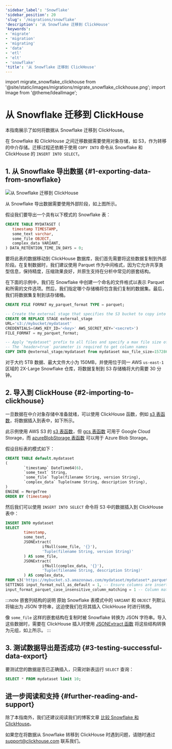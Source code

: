 ```yaml
---
'sidebar_label': 'Snowflake'
'sidebar_position': 20
'slug': '/migrations/snowflake'
'description': '从 Snowflake 迁移到 ClickHouse'
'keywords':
- 'migrate'
- 'migration'
- 'migrating'
- 'data'
- 'etl'
- 'elt'
- 'snowflake'
'title': '从 Snowflake 迁移到 ClickHouse'
---
```


import migrate_snowflake_clickhouse from '@site/static/images/migrations/migrate_snowflake_clickhouse.png';
import Image from '@theme/IdealImage';


# 从 Snowflake 迁移到 ClickHouse

本指南展示了如何将数据从 Snowflake 迁移到 ClickHouse。

在 Snowflake 和 ClickHouse 之间迁移数据需要使用对象存储，如 S3，作为转移的中介存储。迁移过程还依赖于使用 `COPY INTO` 命令从 Snowflake 和 ClickHouse 的 `INSERT INTO SELECT`。

## 1. 从 Snowflake 导出数据 {#1-exporting-data-from-snowflake}

<Image img={migrate_snowflake_clickhouse} size="md" alt="从 Snowflake 迁移到 ClickHouse"/>

从 Snowflake 导出数据需要使用外部阶段，如上图所示。

假设我们要导出一个具有以下模式的 Snowflake 表：

```sql
CREATE TABLE MYDATASET (
   timestamp TIMESTAMP,
   some_text varchar,
   some_file OBJECT,
   complex_data VARIANT,
) DATA_RETENTION_TIME_IN_DAYS = 0;
```

要将此表的数据移动到 ClickHouse 数据库，我们首先需要将这些数据复制到外部阶段。在复制数据时，我们建议使用 Parquet 作为中间格式，因为它允许共享类型信息，保持精度，压缩效果良好，并原生支持在分析中常见的嵌套结构。

在下面的示例中，我们在 Snowflake 中创建一个命名的文件格式以表示 Parquet 和所需的文件选项。然后，我们指定哪个存储桶将包含我们复制的数据集。最后，我们将数据集复制到该存储桶。

```sql
CREATE FILE FORMAT my_parquet_format TYPE = parquet;

-- Create the external stage that specifies the S3 bucket to copy into
CREATE OR REPLACE STAGE external_stage
URL='s3://mybucket/mydataset'
CREDENTIALS=(AWS_KEY_ID='<key>' AWS_SECRET_KEY='<secret>')
FILE_FORMAT = my_parquet_format;

-- Apply "mydataset" prefix to all files and specify a max file size of 150mb
-- The `header=true` parameter is required to get column names
COPY INTO @external_stage/mydataset from mydataset max_file_size=157286400 header=true;
```

对于大约 5TB 数据、最大文件大小为 150MB，并使用位于同一 AWS `us-east-1` 区域的 2X-Large Snowflake 仓库，将数据复制到 S3 存储桶将大约需要 30 分钟。

## 2. 导入到 ClickHouse {#2-importing-to-clickhouse}

一旦数据在中介对象存储中准备就绪，可以使用 ClickHouse 函数，例如 [s3 表函数](/sql-reference/table-functions/s3)，将数据插入到表中，如下所示。

此示例使用 AWS S3 的 [s3 表函数](/sql-reference/table-functions/s3)，但 [gcs 表函数](/sql-reference/table-functions/gcs) 可用于 Google Cloud Storage，而 [azureBlobStorage 表函数](/sql-reference/table-functions/azureBlobStorage) 可以用于 Azure Blob Storage。

假设目标表的模式如下：

```sql
CREATE TABLE default.mydataset
(
        `timestamp` DateTime64(6),
        `some_text` String,
        `some_file` Tuple(filename String, version String),
        `complex_data` Tuple(name String, description String),
)
ENGINE = MergeTree
ORDER BY (timestamp)
```

然后我们可以使用 `INSERT INTO SELECT` 命令将 S3 中的数据插入到 ClickHouse 表中：

```sql
INSERT INTO mydataset
SELECT
        timestamp,
        some_text,
        JSONExtract(
                ifNull(some_file, '{}'),
                'Tuple(filename String, version String)'
        ) AS some_file,
        JSONExtract(
                ifNull(complex_data, '{}'),
                'Tuple(filename String, description String)'
        ) AS complex_data,
FROM s3('https://mybucket.s3.amazonaws.com/mydataset/mydataset*.parquet')
SETTINGS input_format_null_as_default = 1, -- Ensure columns are inserted as default if values are null
input_format_parquet_case_insensitive_column_matching = 1 -- Column matching between source data and target table should be case insensitive
```

:::note 嵌套列结构的说明
原始 Snowflake 表模式中的 `VARIANT` 和 `OBJECT` 列默认将输出为 JSON 字符串，这迫使我们在将其插入 ClickHouse 时进行转换。

像 `some_file` 这样的嵌套结构在复制时被 Snowflake 转换为 JSON 字符串。导入这些数据时，需要在 ClickHouse 插入时使用 [JSONExtract 函数](/sql-reference/functions/json-functions#jsonextract) 将这些结构转换为元组，如上所示。
:::

## 3. 测试数据导出是否成功 {#3-testing-successful-data-export}

要测试您的数据是否已正确插入，只需对新表运行 `SELECT` 查询：

```sql
SELECT * FROM mydataset limit 10;
```

## 进一步阅读和支持 {#further-reading-and-support}

除了本指南外，我们还建议阅读我们的博客文章 [比较 Snowflake 和 ClickHouse](https://clickhouse.com/blog/clickhouse-vs-snowflake-for-real-time-analytics-comparison-migration-guide)。

如果您在将数据从 Snowflake 转移到 ClickHouse 时遇到问题，请随时通过 support@clickhouse.com 联系我们。
